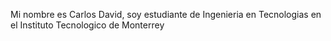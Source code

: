 Mi nombre es Carlos David, soy estudiante de Ingenieria en Tecnologias en el Instituto Tecnologico de Monterrey
